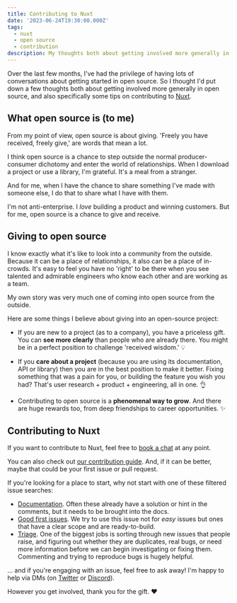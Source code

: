 ```yaml
---
title: Contributing to Nuxt
date: '2023-06-24T19:30:00.000Z'
tags:
  - nuxt
  - open source
  - contribution
description: My thoughts both about getting involved more generally in open source, and also specifically some tips on contributing to Nuxt.
---
```


Over the last few months, I've had the privilege of having lots of conversations about getting started in open source. So I thought I'd put down a few thoughts both about getting involved more generally in open source, and also specifically some tips on contributing to [Nuxt](https://nuxt.com).

## What open source is (to me)

From my point of view, open source is about giving. 'Freely you have received, freely give,' are words that mean a lot.

I think open source is a chance to step outside the normal producer-consumer dichotomy and enter the world of relationships. When I download a project or use a library, I'm grateful. It's a meal from a stranger.

And for me, when I have the chance to share something I've made with someone else, I do that to share what I have with them.

I'm not anti-enterprise. I _love_ building a product and winning customers. But for me, open source is a chance to give and receive.

## Giving to open source

I know exactly what it's like to look into a community from the outside. Because it can be a place of relationships, it also can be a place of in-crowds. It's easy to feel you have no 'right' to be there when you see talented and admirable engineers who know each other and are working as a team.

My own story was very much one of coming into open source from the outside.

Here are some things I believe about giving into an open-source project:

* If you are new to a project (as to a company), you have a priceless gift. You can **see more clearly** than people who are already there. You might be in a perfect position to challenge 'received wisdom.' 💡

* If you **care about a project** (because you are using its documentation, API or library) then you are in the best position to make it better. Fixing something that was a pain for you, or building the feature you wish you had? That's user research + product + engineering, all in one. 👌

* Contributing to open source is a **phenomenal way to grow**. And there are huge rewards too, from deep friendships to career opportunities. ✨

## Contributing to Nuxt

If you want to contribute to Nuxt, feel free to [book a chat](/blog/open-invitation) at any point.

You can also check out [our contribution guide](https://nuxt.com/docs/community/contribution#how-to-contribute). And, if it can be better, maybe that could be your first issue or pull request.

If you're looking for a place to start, why not start with one of these filtered issue searches:

* [Documentation](https://github.com/nuxt/nuxt/issues?q=is:issue+is:open+sort:updated-desc+label:documentation+label:3.x+-label:%22pending+triage%22). Often these already have a solution or hint in the comments, but it needs to be brought into the docs.
* [Good first issues](https://github.com/nuxt/nuxt/issues?q=is:issue+is:open+sort:updated-desc+label:%22good+first+issue%22+label:3.x+-label:%22pending+triage%22). We try to use this issue not for _easy_ issues but ones that have a clear scope and are ready-to-build.
* [Triage](https://github.com/nuxt/nuxt/issues?q=is:issue+is:open+sort:updated-desc+label:3.x+label:%22pending+triage%22+-label:%22needs+reproduction%22). One of the biggest jobs is sorting through new issues that people raise, and figuring out whether they are duplicates, real bugs, or need more information before we can begin investigating or fixing them. Commenting and trying to reproduce bugs is hugely helpful.

... and if you're engaging with an issue, feel free to ask away! I'm happy to help via DMs (on [Twitter](https://twitter.com/danielcroe) or [Discord](https://discord.nuxtjs.org)).

However you get involved, thank you for the gift. ❤️
